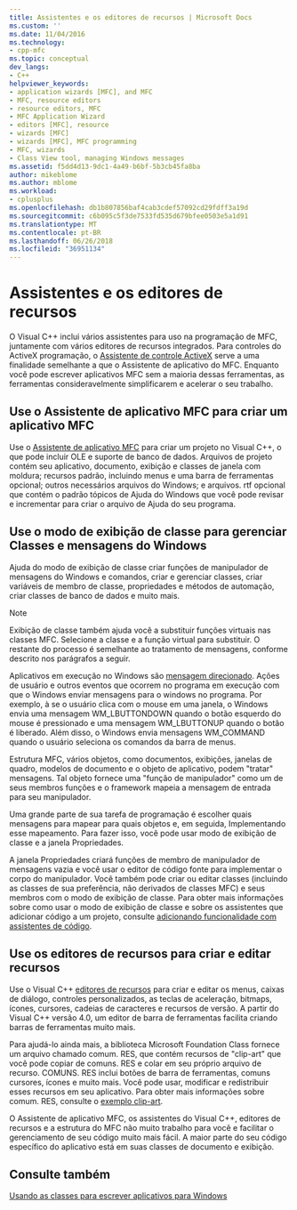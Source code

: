 ```yaml
---
title: Assistentes e os editores de recursos | Microsoft Docs
ms.custom: ''
ms.date: 11/04/2016
ms.technology:
- cpp-mfc
ms.topic: conceptual
dev_langs:
- C++
helpviewer_keywords:
- application wizards [MFC], and MFC
- MFC, resource editors
- resource editors, MFC
- MFC Application Wizard
- editors [MFC], resource
- wizards [MFC]
- wizards [MFC], MFC programming
- MFC, wizards
- Class View tool, managing Windows messages
ms.assetid: f5dd4d13-9dc1-4a49-b6bf-5b3cb45fa8ba
author: mikeblome
ms.author: mblome
ms.workload:
- cplusplus
ms.openlocfilehash: db1b807856baf4cab3cdef57092cd29fdff3a19d
ms.sourcegitcommit: c6b095c5f3de7533fd535d679bfee0503e5a1d91
ms.translationtype: MT
ms.contentlocale: pt-BR
ms.lasthandoff: 06/26/2018
ms.locfileid: "36951134"
---
```

# <a name="wizards-and-the-resource-editors"></a>Assistentes e os editores de recursos
O Visual C++ inclui vários assistentes para uso na programação de MFC, juntamente com vários editores de recursos integrados. Para controles do ActiveX programação, o [Assistente de controle ActiveX](../mfc/reference/mfc-activex-control-wizard.md) serve a uma finalidade semelhante a que o Assistente de aplicativo do MFC. Enquanto você pode escrever aplicativos MFC sem a maioria dessas ferramentas, as ferramentas consideravelmente simplificarem e acelerar o seu trabalho.  
  
##  <a name="_core_use_appwizard_to_create_an_mfc_application"></a> Use o Assistente de aplicativo MFC para criar um aplicativo MFC  
 Use o [Assistente de aplicativo MFC](../mfc/reference/mfc-application-wizard.md) para criar um projeto no Visual C++, o que pode incluir OLE e suporte de banco de dados. Arquivos de projeto contém seu aplicativo, documento, exibição e classes de janela com moldura; recursos padrão, incluindo menus e uma barra de ferramentas opcional; outros necessários arquivos do Windows; e arquivos. rtf opcional que contém o padrão tópicos de Ajuda do Windows que você pode revisar e incrementar para criar o arquivo de Ajuda do seu programa.  
  
##  <a name="_core_use_classwizard_to_manage_classes_and_windows_messages"></a> Use o modo de exibição de classe para gerenciar Classes e mensagens do Windows  
 Ajuda do modo de exibição de classe criar funções de manipulador de mensagens do Windows e comandos, criar e gerenciar classes, criar variáveis de membro de classe, propriedades e métodos de automação, criar classes de banco de dados e muito mais.  
  
> [!NOTE]
>  Exibição de classe também ajuda você a substituir funções virtuais nas classes MFC. Selecione a classe e a função virtual para substituir. O restante do processo é semelhante ao tratamento de mensagens, conforme descrito nos parágrafos a seguir.  
  
 Aplicativos em execução no Windows são [mensagem direcionado](../mfc/message-handling-and-mapping.md). Ações de usuário e outros eventos que ocorrem no programa em execução com que o Windows enviar mensagens para o windows no programa. Por exemplo, à se o usuário clica com o mouse em uma janela, o Windows envia uma mensagem WM_LBUTTONDOWN quando o botão esquerdo do mouse é pressionado e uma mensagem WM_LBUTTONUP quando o botão é liberado. Além disso, o Windows envia mensagens WM_COMMAND quando o usuário seleciona os comandos da barra de menus.  
  
 Estrutura MFC, vários objetos, como documentos, exibições, janelas de quadro, modelos de documento e o objeto de aplicativo, podem "tratar" mensagens. Tal objeto fornece uma "função de manipulador" como um de seus membros funções e o framework mapeia a mensagem de entrada para seu manipulador.  
  
 Uma grande parte de sua tarefa de programação é escolher quais mensagens para mapear para quais objetos e, em seguida, Implementando esse mapeamento. Para fazer isso, você pode usar modo de exibição de classe e a janela Propriedades.  
  
 A janela Propriedades criará funções de membro de manipulador de mensagens vazia e você usar o editor de código fonte para implementar o corpo do manipulador. Você também pode criar ou editar classes (incluindo as classes de sua preferência, não derivados de classes MFC) e seus membros com o modo de exibição de classe. Para obter mais informações sobre como usar o modo de exibição de classe e sobre os assistentes que adicionar código a um projeto, consulte [adicionando funcionalidade com assistentes de código](../ide/adding-functionality-with-code-wizards-cpp.md).  
  
##  <a name="_core_use_the_resource_editors_to_create_and_edit_resources"></a> Use os editores de recursos para criar e editar recursos  
 Use o Visual C++ [editores de recursos](../windows/resource-editors.md) para criar e editar os menus, caixas de diálogo, controles personalizados, as teclas de aceleração, bitmaps, ícones, cursores, cadeias de caracteres e recursos de versão. A partir do Visual C++ versão 4.0, um editor de barra de ferramentas facilita criando barras de ferramentas muito mais.  
  
 Para ajudá-lo ainda mais, a biblioteca Microsoft Foundation Class fornece um arquivo chamado comum. RES, que contém recursos de "clip-art" que você pode copiar de comuns. RES e colar em seu próprio arquivo de recurso. COMUNS. RES inclui botões de barra de ferramentas, comuns cursores, ícones e muito mais. Você pode usar, modificar e redistribuir esses recursos em seu aplicativo. Para obter mais informações sobre comum. RES, consulte o [exemplo clip-art](../visual-cpp-samples.md).  
  
 O Assistente de aplicativo MFC, os assistentes do Visual C++, editores de recursos e a estrutura do MFC não muito trabalho para você e facilitar o gerenciamento de seu código muito mais fácil. A maior parte do seu código específico do aplicativo está em suas classes de documento e exibição.  
  
## <a name="see-also"></a>Consulte também  
 [Usando as classes para escrever aplicativos para Windows](../mfc/using-the-classes-to-write-applications-for-windows.md)
